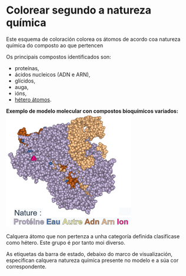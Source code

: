 # Colorear segundo a natureza química
Este esquema de coloración colorea os átomos de acordo coa natureza química do composto ao que pertencen  

Os principais compostos identificados son:
* proteínas,
* ácidos nucleicos (ADN e ARN),
* glícidos,
* auga,
* ións,
* [hétero átomos](lexicon-hetero).  

**Exemplo de modelo molecular con compostos bioquímicos variados:**  
![coloración segundo a natureza bioquímica](static/img/colonat.png)   

Calquera átomo que non pertenza a unha categoría definida clasifícase como hétero. Este grupo é por tanto moi diverso.  

As etiquetas da barra de estado, debaixo do marco de visualización, especifican calquera natureza química presente no modelo e a súa cor correspondente.
